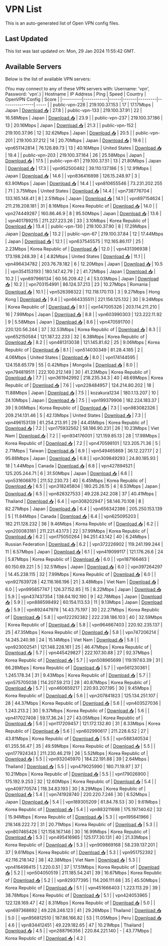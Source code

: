 # VPN List

This is an auto-generated list of Open VPN config files.

## Last Updated

This list was last updated on: Mon, 29 Jan 2024 11:55:42 GMT.

## Available Servers

Below is the list of available VPN servers:

(You may connect to any of these VPN servers with: Username: 'vpn', Password: 'vpn'.)
| Hostname | IP Address | Ping | Speed | Country | OpenVPN Config | Score |
|----------|------------|------|-------|---------|----------------| ----- |
| public-vpn-228 | 219.100.37.153 | 17 | 17.17Mbps | Japan | [Download 📥](./configs/server_0_JP.ovpn) | 27.8 |
| public-vpn-133 | 219.100.37.91 | 22 | 16.58Mbps | Japan | [Download 📥](./configs/server_1_JP.ovpn) | 23.9 |
| public-vpn-237 | 219.100.37.186 | 13 | 20.16Mbps | Japan | [Download 📥](./configs/server_2_JP.ovpn) | 21.3 |
| public-vpn-152 | 219.100.37.96 | 12 | 32.62Mbps | Japan | [Download 📥](./configs/server_3_JP.ovpn) | 20.5 |
| public-vpn-201 | 219.100.37.212 | 14 | 20.70Mbps | Japan | [Download 📥](./configs/server_4_JP.ovpn) | 19.6 |
| vpn651142814 | 76.126.89.73 | 13 | 40.16Mbps | United States | [Download 📥](./configs/server_5_US.ovpn) | 19.4 |
| public-vpn-203 | 219.100.37.164 | 26 | 25.58Mbps | Japan | [Download 📥](./configs/server_6_JP.ovpn) | 17.5 |
| public-vpn-61 | 219.100.37.51 | 13 | 21.80Mbps | Japan | [Download 📥](./configs/server_7_JP.ovpn) | 17.3 |
| vpn952500482 | 39.110.137.186 | 5 | 12.91Mbps | Japan | [Download 📥](./configs/server_8_JP.ovpn) | 14.6 |
| vpn836416898 | 126.15.248.97 | 3 | 63.90Mbps | Japan | [Download 📥](./configs/server_9_JP.ovpn) | 14.4 |
| vpn810655546 | 73.231.202.255 | 71 | 3.75Mbps | United States | [Download 📥](./configs/server_10_US.ovpn) | 14.4 |
| vpn738776704 | 133.165.148.41 | 8 | 2.51Mbps | Japan | [Download 📥](./configs/server_11_JP.ovpn) | 14.1 |
| vpn897154624 | 211.218.208.181 | 31 | 8.16Mbps | Korea Republic of | [Download 📥](./configs/server_12_KR.ovpn) | 14.0 |
| vpn274449287 | 160.86.46.9 | 8 | 95.50Mbps | Japan | [Download 📥](./configs/server_13_JP.ovpn) | 13.6 |
| vpn401789215 | 211.227.223.26 | 33 | 3.10Mbps | Korea Republic of | [Download 📥](./configs/server_14_KR.ovpn) | 13.4 |
| public-vpn-130 | 219.100.37.90 | 8 | 17.29Mbps | Japan | [Download 📥](./configs/server_15_JP.ovpn) | 13.2 |
| public-vpn-67 | 219.100.37.84 | 12 | 17.44Mbps | Japan | [Download 📥](./configs/server_16_JP.ovpn) | 12.1 |
| vpn637545575 | 112.165.86.117 | 25 | 2.23Mbps | Korea Republic of | [Download 📥](./configs/server_17_KR.ovpn) | 12.0 |
| vpn431396938 | 173.198.248.39 | 4 | 4.82Mbps | United States | [Download 📥](./configs/server_18_US.ovpn) | 11.1 |
| vpn496434782 | 203.76.78.182 | 6 | 12.20Mbps | Japan | [Download 📥](./configs/server_19_JP.ovpn) | 10.5 |
| vpn354153193 | 180.147.42.79 | 2 | 41.72Mbps | Japan | [Download 📥](./configs/server_20_JP.ovpn) | 10.2 |
| vpn697966134 | 60.56.209.42 | 4 | 53.03Mbps | Japan | [Download 📥](./configs/server_21_JP.ovpn) | 10.2 |
| vpn703154991 | 86.124.37.213 | 23 | 10.27Mbps | Romania | [Download 📥](./configs/server_22_RO.ovpn) | 10.1 |
| vpn526398322 | 112.118.170.113 | 3 | 9.27Mbps | Hong Kong | [Download 📥](./configs/server_23_HK.ovpn) | 9.4 |
| vpn664335511 | 221.156.125.132 | 30 | 9.24Mbps | Korea Republic of | [Download 📥](./configs/server_24_KR.ovpn) | 9.1 |
| vpn147005326 | 203.114.211.210 | 16 | 7.99Mbps | Japan | [Download 📥](./configs/server_25_JP.ovpn) | 8.8 |
| vpn603990303 | 123.222.11.92 | 9 | 5.58Mbps | Japan | [Download 📥](./configs/server_26_JP.ovpn) | 8.6 |
| vpn470591700 | 220.120.56.244 | 37 | 32.53Mbps | Korea Republic of | [Download 📥](./configs/server_27_KR.ovpn) | 8.3 |
| vpn652150584 | 121.187.22.233 | 32 | 6.38Mbps | Korea Republic of | [Download 📥](./configs/server_28_KR.ovpn) | 8.2 |
| vpn481313038 | 121.145.81.62 | 25 | 9.06Mbps | Korea Republic of | [Download 📥](./configs/server_29_KR.ovpn) | 8.1 |
| vpn514030349 | 81.28.4.185 | 2 | 4.06Mbps | United States | [Download 📥](./configs/server_30_US.ovpn) | 8.0 |
| vpn174144595 | 124.158.65.179 | 55 | 0.42Mbps | Mongolia | [Download 📥](./configs/server_31_MN.ovpn) | 8.0 |
| vpn794819511 | 222.100.212.149 | 30 | 41.23Mbps | Korea Republic of | [Download 📥](./configs/server_32_KR.ovpn) | 7.7 |
| vpn361942992 | 218.235.34.3 | 40 | 48.69Mbps | Korea Republic of | [Download 📥](./configs/server_33_KR.ovpn) | 7.6 |
| vpn228484957 | 124.214.80.202 | 18 | 11.88Mbps | Japan | [Download 📥](./configs/server_34_JP.ovpn) | 7.5 |
| kozakura1234 | 180.1.13.207 | 10 | 24.10Mbps | Japan | [Download 📥](./configs/server_35_JP.ovpn) | 7.5 |
| vpn199379906 | 182.224.183.37 | 39 | 9.06Mbps | Korea Republic of | [Download 📥](./configs/server_36_KR.ovpn) | 7.3 |
| vpn983082326 | 209.214.131.46 | 5 | 42.13Mbps | United States | [Download 📥](./configs/server_37_US.ovpn) | 7.3 |
| vpn496153139 | 61.254.213.91 | 29 | 44.45Mbps | Korea Republic of | [Download 📥](./configs/server_38_KR.ovpn) | 7.2 |
| vpn175932562 | 58.186.90.231 | 26 | 10.23Mbps | Viet Nam | [Download 📥](./configs/server_39_VN.ovpn) | 7.2 |
| vpn934176001 | 121.159.85.13 | 28 | 17.98Mbps | Korea Republic of | [Download 📥](./configs/server_40_KR.ovpn) | 7.2 |
| vpn470598101 | 123.205.71.36 | 5 | 2.71Mbps | Taiwan | [Download 📥](./configs/server_41_TW.ovpn) | 6.9 |
| vpn549465869 | 36.12.227.17 | 2 | 95.88Mbps | Japan | [Download 📥](./configs/server_42_JP.ovpn) | 6.8 |
| vpn309849293 | 24.80.185.93 | 18 | 1.44Mbps | Canada | [Download 📥](./configs/server_43_CA.ovpn) | 6.8 |
| vpn427894521 | 125.205.244.71 | 6 | 31.50Mbps | Japan | [Download 📥](./configs/server_44_JP.ovpn) | 6.6 |
| vpn531606870 | 211.52.230.73 | 40 | 6.45Mbps | Korea Republic of | [Download 📥](./configs/server_45_KR.ovpn) | 6.5 |
| vpn318245804 | 180.25.26.15 | 4 | 8.53Mbps | Japan | [Download 📥](./configs/server_46_JP.ovpn) | 6.5 |
| vpn828327533 | 49.228.242.208 | 37 | 40.41Mbps | Thailand | [Download 📥](./configs/server_47_TH.ovpn) | 6.4 |
| vpn308202947 | 58.146.70.108 | 8 | 82.27Mbps | Japan | [Download 📥](./configs/server_48_JP.ovpn) | 6.4 |
| vpn656342386 | 205.250.153.139 | 5 | 11.84Mbps | Canada | [Download 📥](./configs/server_49_CA.ovpn) | 6.4 |
| vpn625095203 | 182.211.128.232 | 36 | 9.46Mbps | Korea Republic of | [Download 📥](./configs/server_50_KR.ovpn) | 6.2 |
| vpn200083181 | 211.221.43.173 | 22 | 37.99Mbps | Korea Republic of | [Download 📥](./configs/server_51_KR.ovpn) | 6.2 |
| vpn175050264 | 94.251.43.142 | 40 | 6.24Mbps | Russian Federation | [Download 📥](./configs/server_52_RU.ovpn) | 6.2 |
| vpn372226902 | 119.241.199.244 | 11 | 6.57Mbps | Japan | [Download 📥](./configs/server_53_JP.ovpn) | 6.1 |
| vpn419099117 | 121.176.26.6 | 24 | 5.87Mbps | Korea Republic of | [Download 📥](./configs/server_54_KR.ovpn) | 6.0 |
| vpn187166463 | 60.150.69.221 | 5 | 32.51Mbps | Japan | [Download 📥](./configs/server_55_JP.ovpn) | 6.0 |
| vpn397264297 | 14.45.238.115 | 32 | 7.99Mbps | Korea Republic of | [Download 📥](./configs/server_56_KR.ovpn) | 6.0 |
| vpn927639728 | 42.116.166.196 | 21 | 3.48Mbps | Viet Nam | [Download 📥](./configs/server_57_VN.ovpn) | 6.0 |
| vpn995857747 | 126.37.152.85 | 15 | 8.22Mbps | Japan | [Download 📥](./configs/server_58_JP.ovpn) | 5.9 |
| vpn437437354 | 138.64.192.190 | 9 | 42.78Mbps | Japan | [Download 📥](./configs/server_59_JP.ovpn) | 5.9 |
| vpn888598492 | 60.154.113.53 | 11 | 9.13Mbps | Japan | [Download 📥](./configs/server_60_JP.ovpn) | 5.9 |
| vpn892447978 | 14.43.75.197 | 30 | 22.27Mbps | Korea Republic of | [Download 📥](./configs/server_61_KR.ovpn) | 5.8 |
| vpn122292382 | 222.238.186.103 | 40 | 32.59Mbps | Korea Republic of | [Download 📥](./configs/server_62_KR.ovpn) | 5.8 |
| vpn964667403 | 220.92.235.137 | 25 | 47.35Mbps | Korea Republic of | [Download 📥](./configs/server_63_KR.ovpn) | 5.8 |
| vpn747206214 | 14.245.240.98 | 24 | 15.14Mbps | Viet Nam | [Download 📥](./configs/server_64_VN.ovpn) | 5.8 |
| vpn923002541 | 121.148.228.161 | 25 | 46.47Mbps | Korea Republic of | [Download 📥](./configs/server_65_KR.ovpn) | 5.7 |
| vpn445429827 | 222.107.30.88 | 27 | 92.37Mbps | Korea Republic of | [Download 📥](./configs/server_66_KR.ovpn) | 5.7 |
| vpn508965699 | 119.197.63.39 | 31 | 66.28Mbps | Korea Republic of | [Download 📥](./configs/server_67_KR.ovpn) | 5.7 |
| vpn561230361 | 1.245.178.34 | 31 | 9.43Mbps | Korea Republic of | [Download 📥](./configs/server_68_KR.ovpn) | 5.7 |
| vpn575705038 | 114.207.59.213 | 28 | 40.87Mbps | Korea Republic of | [Download 📥](./configs/server_69_KR.ovpn) | 5.7 |
| vpn460659217 | 220.93.207.195 | 30 | 9.45Mbps | Korea Republic of | [Download 📥](./configs/server_70_KR.ovpn) | 5.6 |
| vpn207841823 | 125.134.251.107 | 28 | 44.37Mbps | Korea Republic of | [Download 📥](./configs/server_71_KR.ovpn) | 5.6 |
| vpn403527036 | 1.243.213.2 | 30 | 9.37Mbps | Korea Republic of | [Download 📥](./configs/server_72_KR.ovpn) | 5.6 |
| vpn417027408 | 59.17.36.24 | 27 | 43.05Mbps | Korea Republic of | [Download 📥](./configs/server_73_KR.ovpn) | 5.6 |
| vpn117209457 | 121.172.132.60 | 31 | 8.33Mbps | Korea Republic of | [Download 📥](./configs/server_74_KR.ovpn) | 5.6 |
| vpn602990617 | 211.228.6.52 | 27 | 43.81Mbps | Korea Republic of | [Download 📥](./configs/server_75_KR.ovpn) | 5.5 |
| vpn588340534 | 61.255.56.47 | 35 | 49.59Mbps | Korea Republic of | [Download 📥](./configs/server_76_KR.ovpn) | 5.5 |
| vpn177924343 | 211.230.46.219 | 26 | 5.52Mbps | Korea Republic of | [Download 📥](./configs/server_77_KR.ovpn) | 5.5 |
| vpn932045970 | 184.22.191.88 | 39 | 2.64Mbps | Thailand | [Download 📥](./configs/server_78_TH.ovpn) | 5.5 |
| vpn479025990 | 180.71.19.97 | 37 | 10.21Mbps | Korea Republic of | [Download 📥](./configs/server_79_KR.ovpn) | 5.5 |
| vpn179026900 | 175.192.9.253 | 32 | 12.60Mbps | Korea Republic of | [Download 📥](./configs/server_80_KR.ovpn) | 5.4 |
| vpn409770574 | 118.34.83.193 | 30 | 8.29Mbps | Korea Republic of | [Download 📥](./configs/server_81_KR.ovpn) | 5.4 |
| vpn741928740 | 220.220.7.246 | 30 | 6.52Mbps | Japan | [Download 📥](./configs/server_82_JP.ovpn) | 5.4 |
| vpn189305209 | 61.84.78.53 | 30 | 9.61Mbps | Korea Republic of | [Download 📥](./configs/server_83_KR.ovpn) | 5.4 |
| vpn883211698 | 175.197.140.62 | 32 | 15.94Mbps | Korea Republic of | [Download 📥](./configs/server_84_KR.ovpn) | 5.3 |
| vpn195641966 | 218.148.222.72 | 31 | 20.71Mbps | Korea Republic of | [Download 📥](./configs/server_85_KR.ovpn) | 5.3 |
| vpn807465426 | 121.158.167.146 | 30 | 16.99Mbps | Korea Republic of | [Download 📥](./configs/server_86_KR.ovpn) | 5.3 |
| vpn495416965 | 125.177.30.131 | 40 | 21.33Mbps | Korea Republic of | [Download 📥](./configs/server_87_KR.ovpn) | 5.3 |
| vpn909869168 | 58.239.137.201 | 37 | 9.61Mbps | Korea Republic of | [Download 📥](./configs/server_88_KR.ovpn) | 5.3 |
| vpn951752392 | 42.116.218.142 | 38 | 42.38Mbps | Viet Nam | [Download 📥](./configs/server_89_VN.ovpn) | 5.3 |
| vpn416498415 | 1.220.0.51 | 37 | 17.51Mbps | Korea Republic of | [Download 📥](./configs/server_90_KR.ovpn) | 5.2 |
| vpn504050519 | 211.185.54.241 | 39 | 16.67Mbps | Korea Republic of | [Download 📥](./configs/server_91_KR.ovpn) | 5.2 |
| vpn929377395 | 114.206.111.68 | 35 | 45.50Mbps | Korea Republic of | [Download 📥](./configs/server_92_KR.ovpn) | 5.1 |
| vpn451666403 | 1.223.113.29 | 39 | 38.78Mbps | Korea Republic of | [Download 📥](./configs/server_93_KR.ovpn) | 5.1 |
| vpn424053965 | 122.128.169.47 | 42 | 8.31Mbps | Korea Republic of | [Download 📥](./configs/server_94_KR.ovpn) | 5.0 |
| vpn697368692 | 49.228.246.123 | 41 | 29.26Mbps | Thailand | [Download 📥](./configs/server_95_TH.ovpn) | 5.0 |
| vpn956812510 | 187.86.166.82 | 53 | 11.05Mbps | Peru | [Download 📥](./configs/server_96_PE.ovpn) | 4.6 |
| vpn834412451 | 49.229.182.65 | 47 | 10.21Mbps | Thailand | [Download 📥](./configs/server_97_TH.ovpn) | 4.5 |
| vpn288796356 | 220.84.221.140 | - | 43.77Mbps | Korea Republic of | [Download 📥](./configs/server_98_KR.ovpn) | 4.2 |
